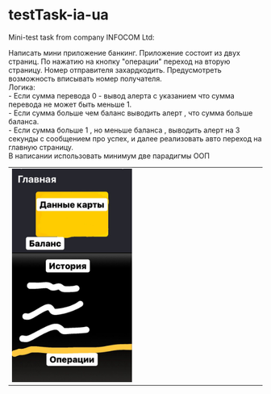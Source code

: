 # testTask-ia-ua
Mini-test task from company INFOCOM Ltd:
<p>
Написать мини приложение банкинг. Приложение состоит из двух страниц.
По нажатию на кнопку "операции" переход на вторую страницу. Номер отправителя захардкодить.
Предусмотреть возможность вписывать номер получателя. <br>
Логика: <br>
- Если сумма перевода 0 - вывод алерта с указанием что сумма перевода не может быть меньше 1. <br>
- Если сумма больше чем баланс выводить алерт , что сумма больше баланса. <br>
- Если сумма больше 1 , но меньше баланса , выводить алерт на 3 секунды с сообщением про успех, и далее реализовать авто переход на главную страницу.
<br>
В написании использовать минимум две парадигмы ООП
<br>
<table>
<tr>
    <td>
     <img src="https://github.com/alexeysur/testTask-ia-ua/blob/main/img/page1.jpg" width = "50%">
    </td>
    <td>
    <img scr="https://github.com/alexeysur/testTask-ia-ua/blob/main/img/page2.jpg" width = "50%">
    </td>
 </tr>   
</table>